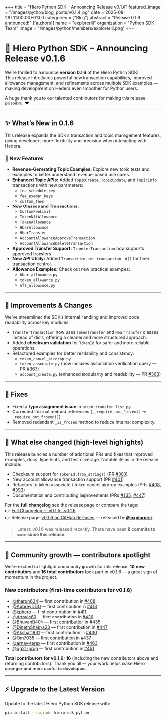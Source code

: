 +++
title           = "Hiero Python SDK – Announcing Release v0.1.6"
featured_image  = "/images/python/blog_posts/v0.1.4.jpg"
date            = 2025-08-29T11:00:00+01:00
categories      = ["Blog"]
abstract        = "Release 0.1.6 announced!"
[[authors]]
  name         = "exploreriii"
  organization = "Python SDK Team"
  image        = "/images/python/members/exploreriii.png"
+++

# 🚀 Hiero Python SDK – Announcing Release v0.1.6

We’re thrilled to announce **version 0.1.6** of the Hiero Python SDK!  
This release introduces powerful new transaction capabilities, improved allowance management, and refinements across multiple SDK examples — making development on Hedera even smoother for Python users.

A huge thank you to our talented contributors for making this release possible. ❤️

---

## ✨ What’s New in 0.1.6

This release expands the SDK’s transaction and topic management features, giving developers more flexibility and precision when interacting with Hedera.

### 🧾 New Features
- **Revenue-Generating Topic Examples:** Explore new topic tests and examples to better understand revenue-based use cases.
- **Enhanced Topic APIs:** Added `TopicCreate`, `TopicUpdate`, and `TopicInfo` transactions with new parameters:
  - `fee_schedule_key`
  - `fee_exempt_keys`
  - `custom_fees`
- **New Classes and Transactions:**
  - `CustomFeeLimit`
  - `TokenNftAllowance`
  - `TokenAllowance`
  - `HbarAllowance`
  - `HbarTransfer`
  - `AccountAllowanceApproveTransaction`
  - `AccountAllowanceDeleteTransaction`
- **Approved Transfer Support:** `TransferTransaction` now supports approved transfers.
- **New API Utility:** Added `Transaction.set_transaction_id()` for finer transaction control.
- **Allowance Examples:** Check out new practical examples:
  - `hbar_allowance.py`
  - `token_allowance.py`
  - `nft_allowance.py`

---

## 🔄 Improvements & Changes
We’ve streamlined the SDK’s internal handling and improved code readability across key modules.

- `TransferTransaction` now uses `TokenTransfer` and `HbarTransfer` classes instead of dicts, offering a cleaner and more structured approach.
- Added **checksum validation** for `TokenId` for safer and more reliable operations.
- Refactored examples for better readability and consistency:
  - `token_cancel_airdrop.py`
  - `token_associate.py` (now includes association verification query — PR [#367](https://github.com/hiero-ledger/hiero-sdk-python/pull/367))
  - `account_create.py` (enhanced modularity and readability — PR [#363](https://github.com/hiero-ledger/hiero-sdk-python/pull/363))

---

## 🐞 Fixes
- Fixed a **type assignment issue** in `token_transfer_list.py`.
- Corrected internal method references (`__require_not_frozen()` → `_require_not_frozen()`).
- Removed redundant `_is_frozen` method to reduce internal complexity.

---

## 📌 What else changed (high-level highlights)

This release bundles a number of additional PRs and fixes that improved examples, docs, type hints, and test coverage. Notable items in the release include:
- Checksum support for `TokenId.from_string()` (PR [#380](https://github.com/hiero-ledger/hiero-sdk-python/pull/380))
- New account allowance transaction support (PR [#401](https://github.com/hiero-ledger/hiero-sdk-python/pull/401))
- Refactors to token associate / token cancel airdrop examples (PRs [#408](https://github.com/hiero-ledger/hiero-sdk-python/pull/408), [#393](https://github.com/hiero-ledger/hiero-sdk-python/pull/393))
- Documentation and contributing improvements (PRs [#435](https://github.com/hiero-ledger/hiero-sdk-python/pull/435), [#447](https://github.com/hiero-ledger/hiero-sdk-python/pull/447))

For the **full changelog** see the release page or compare the tags:  
👉 [Full Changelog — v0.1.5...v0.1.6](https://github.com/hiero-ledger/hiero-sdk-python/compare/v0.1.5...v0.1.6)  
👉 Release page: [v0.1.6 on GitHub Releases](https://github.com/hiero-ledger/hiero-sdk-python/releases/tag/v0.1.6) — released by **[@exploreriii](https://github.com/exploreriii)**.

> Latest: v0.1.6 was released recently. There have been **8 commits to `main` since this release**.

---

## 🙌 Community growth — contributors spotlight

We’re excited to highlight community growth for this release: **10 new contributors** and **16 total contributors** took part in v0.1.6 — a great sign of momentum in the project.

### New contributors (first-time contributors for v0.1.6)
- [@tharun634](https://github.com/tharun634) — first contribution in [#408](https://github.com/hiero-ledger/hiero-sdk-python/pull/408)  
- [@AubreyDDD](https://github.com/AubreyDDD) — first contribution in [#413](https://github.com/hiero-ledger/hiero-sdk-python/pull/413)  
- [@kphero](https://github.com/kphero) — first contribution in [#411](https://github.com/hiero-ledger/hiero-sdk-python/pull/411)  
- [@drtoxic69](https://github.com/drtoxic69) — first contribution in [#426](https://github.com/hiero-ledger/hiero-sdk-python/pull/426)  
- [@BhuvanB404](https://github.com/BhuvanB404) — first contribution in [#435](https://github.com/hiero-ledger/hiero-sdk-python/pull/435)  
- [@DinethShakya23](https://github.com/DinethShakya23) — first contribution in [#447](https://github.com/hiero-ledger/hiero-sdk-python/pull/447)  
- [@Akshat1931](https://github.com/Akshat1931) — first contribution in [#430](https://github.com/hiero-ledger/hiero-sdk-python/pull/430)  
- [@Om7035](https://github.com/Om7035) — first contribution in [#437](https://github.com/hiero-ledger/hiero-sdk-python/pull/437)  
- [@arnav-terex](https://github.com/arnav-terex) — first contribution in [#463](https://github.com/hiero-ledger/hiero-sdk-python/pull/463)  
- [@gg21-prog](https://github.com/gg21-prog) — first contribution in [#451](https://github.com/hiero-ledger/hiero-sdk-python/pull/451)

**Total contributors for v0.1.6:** **16** (including the new contributors above and returning contributors). Thank you all — your work helps make Hiero stronger and more useful to developers.

---

## ⚡ Upgrade to the Latest Version

Update to the latest Hiero Python SDK release with:

```bash
pip install --upgrade hiero-sdk-python
